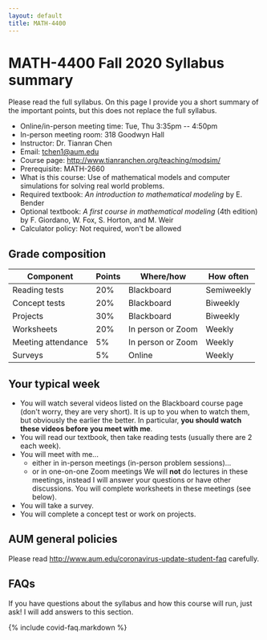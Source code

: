 ```yaml
---
layout: default
title: MATH-4400
---
```


# MATH-4400 Fall 2020 Syllabus summary

Please read the full syllabus.
On this page I provide you a short summary of the important points,
but this does not replace the full syllabus.

* Online/in-person meeting time: Tue, Thu 3:35pm -- 4:50pm
* In-person meeting room: 318 Goodwyn Hall
* Instructor: Dr. Tianran Chen
* Email: <tchen1@aum.edu>
* Course page: <http://www.tianranchen.org/teaching/modsim/>
* Prerequisite: MATH-2660
* What is this course:
  Use of mathematical models and computer simulations 
  for solving real world problems.
* Required textbook: _An introduction to mathematical modeling_
  by E. Bender
* Optional textbook: _A first course in mathematical modeling_ (4th edition)
  by F. Giordano, W. Fox, S. Horton, and M. Weir
* Calculator policy: Not required, won't be allowed

## Grade composition

| Component          | Points | Where/how         | How often  |
|--------------------|--------|-------------------|------------|
| Reading tests      |   20%  | Blackboard        | Semiweekly |
| Concept tests      |   20%  | Blackboard        | Biweekly   |
| Projects           |   30%  | Blackboard        | Biweekly   |
| Worksheets         |   20%  | In person or Zoom | Weekly     |
| Meeting attendance |    5%  | In person or Zoom | Weekly     |
| Surveys            |    5%  | Online            | Weekly     |

## Your typical week

* You will watch several videos listed on the Blackboard course page
  (don't worry, they are very short).
  It is up to you when to watch them,
  but obviously the earlier the better.
  In particular, __you should watch these videos before you meet with me__.
* You will read our textbook, then take reading tests
  (usually there are 2 each week).
* You will meet with me...
  * either in in-person meetings (in-person problem sessions)...
  * or in one-on-one Zoom meetings
  We will __not__ do lectures in these meetings,
  instead I will answer your questions or have other discussions.
  You will complete worksheets in these meetings (see below).
* You will take a survey.
* You will complete a concept test or work on projects.

## AUM general policies

Please read <http://www.aum.edu/coronavirus-update-student-faq> carefully.

## FAQs

If you have questions about the syllabus and how this course will run,
just ask!  I will add answers to this section.

{% include covid-faq.markdown %}
